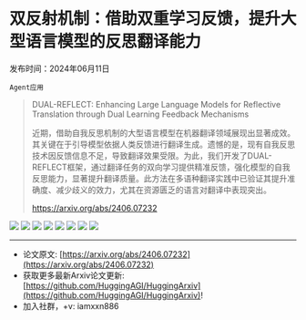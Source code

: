 # 双反射机制：借助双重学习反馈，提升大型语言模型的反思翻译能力
发布时间：2024年06月11日

`Agent应用`
> DUAL-REFLECT: Enhancing Large Language Models for Reflective Translation through Dual Learning Feedback Mechanisms
>
> 近期，借助自我反思机制的大型语言模型在机器翻译领域展现出显著成效。其关键在于引导模型依据人类反馈进行翻译生成。遗憾的是，现有自我反思技术因反馈信息不足，导致翻译效果受限。为此，我们开发了DUAL-REFLECT框架，通过翻译任务的双向学习提供精准反馈，强化模型的自我反思能力，显著提升翻译质量。此方法在多语种翻译实践中已验证其提升准确度、减少歧义的效力，尤其在资源匮乏的语言对翻译中表现突出。
>
> https://arxiv.org/abs/2406.07232

![](https://raw.githubusercontent.com/HuggingAGI/HuggingArxiv/main/paper_images/2406.07232/x1.png)
![](https://raw.githubusercontent.com/HuggingAGI/HuggingArxiv/main/paper_images/2406.07232/x2.png)
![](https://raw.githubusercontent.com/HuggingAGI/HuggingArxiv/main/paper_images/2406.07232/x3.png)
![](https://raw.githubusercontent.com/HuggingAGI/HuggingArxiv/main/paper_images/2406.07232/x4.png)
![](https://raw.githubusercontent.com/HuggingAGI/HuggingArxiv/main/paper_images/2406.07232/x5.png)
![](https://raw.githubusercontent.com/HuggingAGI/HuggingArxiv/main/paper_images/2406.07232/x6.png)
![](https://raw.githubusercontent.com/HuggingAGI/HuggingArxiv/main/paper_images/2406.07232/x7.png)
![](https://raw.githubusercontent.com/HuggingAGI/HuggingArxiv/main/paper_images/2406.07232/x8.png)

<hr />

- 论文原文: [https://arxiv.org/abs/2406.07232](https://arxiv.org/abs/2406.07232)
- 获取更多最新Arxiv论文更新: [https://github.com/HuggingAGI/HuggingArxiv](https://github.com/HuggingAGI/HuggingArxiv)!
- 加入社群，+v: iamxxn886